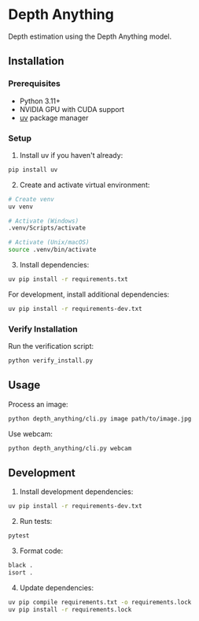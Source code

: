# Depth Anything

Depth estimation using the Depth Anything model.

## Installation

### Prerequisites

- Python 3.11+
- NVIDIA GPU with CUDA support
- [uv](https://github.com/astral-sh/uv) package manager

### Setup

1. Install uv if you haven't already:
```bash
pip install uv
```

2. Create and activate virtual environment:
```bash
# Create venv
uv venv

# Activate (Windows)
.venv/Scripts/activate

# Activate (Unix/macOS)
source .venv/bin/activate
```

3. Install dependencies:
```bash
uv pip install -r requirements.txt
```

For development, install additional dependencies:
```bash
uv pip install -r requirements-dev.txt
```

### Verify Installation

Run the verification script:
```bash
python verify_install.py
```

## Usage

Process an image:
```bash
python depth_anything/cli.py image path/to/image.jpg
```

Use webcam:
```bash
python depth_anything/cli.py webcam
```

## Development

1. Install development dependencies:
```bash
uv pip install -r requirements-dev.txt
```

2. Run tests:
```bash
pytest
```

3. Format code:
```bash
black .
isort .
```

4. Update dependencies:
```bash
uv pip compile requirements.txt -o requirements.lock
uv pip install -r requirements.lock
```